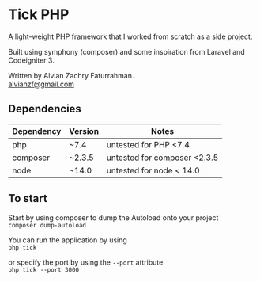 # Tick PHP

A light-weight PHP framework that I worked from scratch as a side project.

Built using symphony (composer) and some inspiration from Laravel and Codeigniter 3.

Written by Alvian Zachry Faturrahman.  
[alvianzf@gmail.com](mailto:alvianzf@gmail.com)

## Dependencies
| Dependency | Version | Notes                        |
|------------|---------|------------------------------|
| php        | ~7.4    | untested for PHP <7.4        |
| composer   | ~2.3.5  | untested for composer <2.3.5 |
| node       | ~14.0   | untested for node < 14.0     |
## To start
Start by using composer to dump the Autoload onto your project  
`composer dump-autoload`  

You can run the application by using  
`php tick`  
  
or specify the port by using the `--port` attribute  
`php tick --port 3000`  